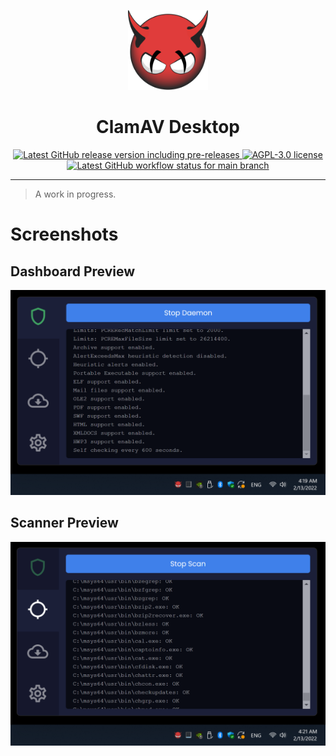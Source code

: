 <p align="center">
  <img alt="ClamAV Desktop Logo" height="128" src="build/icon.svg" />
  <h1 align="center">ClamAV Desktop</h1>
</p>

<p align="center">
  <a aria-label="Go to the latest Github release" href="https://github.com/ivangabriele/clamav-desktop/releases">
    <img alt="Latest GitHub release version including pre-releases" src="https://img.shields.io/github/v/release/ivangabriele/clamav-desktop?include_prereleases&sort=semver&style=for-the-badge&labelColor=000">
  </a>
  <a aria-label="Open the AGPL-3.0 license" href="https://github.com/ivangabriele/clamav-desktop/blob/main/LICENSE">
    <img alt="AGPL-3.0 license" src="https://img.shields.io/github/license/ivangabriele/clamav-desktop?style=for-the-badge&labelColor=000">
  </a>
  <a aria-label="Go to the list of main branch workflows" href="https://github.com/ivangabriele/clamav-desktop/actions/workflows/main.yml?query=branch%3Amain">
    <img alt="Latest GitHub workflow status for main branch" src="https://img.shields.io/github/workflow/status/ivangabriele/clamav-desktop/Main/main?style=for-the-badge&labelColor=000">
  </a>
</p>

---

> A work in progress.

# Screenshots

## Dashboard Preview

![ClamAV Desktop Dashboard](/docs/screenshot-dashboard.png)

## Scanner Preview

![ClamAV Desktop Scanner](/docs/screenshot-scanner.png)
